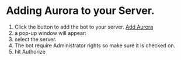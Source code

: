 # Adding Aurora to your Server.
1. Click the button to add the bot to your server.
<a href="https://discordapp.com/oauth2/authorize?client_id=267719249693376512&amp;scope=bot&amp;permissions=8" onclick="javascript:void window.open('https://discordapp.com/oauth2/authorize?client_id=267719249693376512&amp;scope=bot&amp;permissions=8','1489163831504','width=500,height=600,toolbar=0,menubar=0,location=0,status=0,scrollbars=0,resizable=0,left=0,top=0');return false;">Add Aurora</a>
2. a pop-up window will appear:
3. select the server.
4. The bot require Administrator rights so make sure it is checked on.
5. hit Authorize


